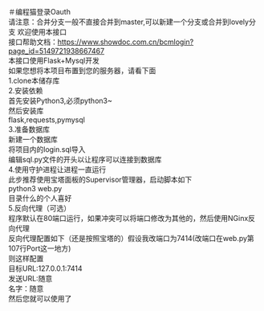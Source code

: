 ＃编程猫登录Oauth  
请注意：合并分支一般不直接合并到master,可以新建一个分支或合并到lovely分支
欢迎使用本接口  
接口帮助文档：https://www.showdoc.com.cn/bcmlogin?page_id=5149721938667467  
本接口使用Flask+Mysql开发  
如果您想将本项目布置到您的服务器，请看下面  
1.clone本储存库  
2.安装依赖  
首先安装Python3,必须python3~  
然后安装库  
flask,requests,pymysql  
3.准备数据库  
新建一个数据库  
将项目内的login.sql导入  
编辑sql.py文件的开头以让程序可以连接到数据库  
4.使用守护进程让进程一直运行  
此步推荐使用宝塔面板的Supervisor管理器，启动脚本如下  
python3 web.py  
目录什么的个人喜好  
5.反向代理（可选）  
程序默认在80端口运行，如果冲突可以将端口修改为其他的，然后使用NGinx反向代理  
反向代理配置如下（还是按照宝塔的）假设我改端口为7414(改端口在web.py第107行Port这一地方)  
则这样配置  
目标URL:127.0.0.1:7414  
发送URL:随意  
名字：随意  
然后您就可以使用了  
